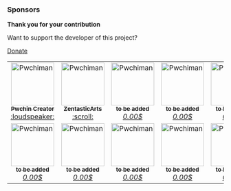 ### Sponsors

**Thank you for your contribution**

Want to support the developer of this project?

[Donate](https://donate.stripe.com/9AQ3fK45P1rIfZubIJ)


<table>
  <tbody>
    <tr>
      <td align="center"><a href="https://pwchi.design-xpro.com/participant/pwchiman/"><img src="https://avatars.githubusercontent.com/u/96176424?s=100&v=3" width="100px;" alt="Pwchiman"/><br /><sub><b>Pwchin Creator</b></sub></a><br /><a href="https://github.com/PwchiWorld/app/discussions" title="Answering Questions">:loudspeaker:</a></td>
      <td align="center"><a href="https://github.com/ZentasticArts"><img src="https://avatars.githubusercontent.com/u/116814275?s=100&v=3" width="100px;" alt="Pwchiman"/><br /><sub><b>ZentasticArts</b></sub></a><br /><a href="#" title="Contributors">:scroll:</a></td>
	  <td align="center"><a href="#"><img src="https://avatars.githubusercontent.com/u/13005368?s=100&v=3" width="100px;" alt="Pwchiman"/><br /><sub><b>to be added</b></sub></a><br /><a href="https://donate.stripe.com/9AQ3fK45P1rIfZubIJ"><em>0.00$</em></a></td>
	  <td align="center"><a href="#"><img src="https://avatars.githubusercontent.com/u/13005368?s=100&v=3" width="100px;" alt="Pwchiman"/><br /><sub><b>to be added</b></sub></a><br /><a href="https://donate.stripe.com/9AQ3fK45P1rIfZubIJ"><em>0.00$</em></a></td>
	  <td align="center"><a href="#"><img src="https://avatars.githubusercontent.com/u/13005368?s=100&v=3" width="100px;" alt="Pwchiman"/><br /><sub><b>to be added</b></sub></a><br /><a href="https://donate.stripe.com/9AQ3fK45P1rIfZubIJ"><em>0.00$</em></a></td>
	  <td align="center"><a href="#"><img src="https://avatars.githubusercontent.com/u/13005368?s=100&v=3" width="100px;" alt="Pwchiman"/><br /><sub><b>to be added</b></sub></a><br /><a href="https://donate.stripe.com/9AQ3fK45P1rIfZubIJ"><em>0.00$</em></a></td>
	  <td align="center"><a href="#"><img src="https://avatars.githubusercontent.com/u/13005368?s=100&v=3" width="100px;" alt="Pwchiman"/><br /><sub><b>to be added</b></sub></a><br /><a href="https://donate.stripe.com/9AQ3fK45P1rIfZubIJ"><em>0.00$</em></a></td>
    </tr>
    <tr>
        <td align="center"><a href="#"><img src="https://avatars.githubusercontent.com/u/13005368?s=100&v=3" width="100px;" alt="Pwchiman"/><br /><sub><b>to be added</b></sub></a><br /><a href="https://donate.stripe.com/9AQ3fK45P1rIfZubIJ"><em>0.00$</em></a></td>
	<td align="center"><a href="#"><img src="https://avatars.githubusercontent.com/u/13005368?s=100&v=3" width="100px;" alt="Pwchiman"/><br /><sub><b>to be added</b></sub></a><br /><a href="https://donate.stripe.com/9AQ3fK45P1rIfZubIJ"><em>0.00$</em></a></td>
	<td align="center"><a href="#"><img src="https://avatars.githubusercontent.com/u/13005368?s=100&v=3" width="100px;" alt="Pwchiman"/><br /><sub><b>to be added</b></sub></a><br /><a href="https://donate.stripe.com/9AQ3fK45P1rIfZubIJ"><em>0.00$</em></a></td>
	<td align="center"><a href="#"><img src="https://avatars.githubusercontent.com/u/13005368?s=100&v=3" width="100px;" alt="Pwchiman"/><br /><sub><b>to be added</b></sub></a><br /><a href="https://donate.stripe.com/9AQ3fK45P1rIfZubIJ"><em>0.00$</em></a></td>
	<td align="center"><a href="#"><img src="https://avatars.githubusercontent.com/u/13005368?s=100&v=3" width="100px;" alt="Pwchiman"/><br /><sub><b>to be added</b></sub></a><br /><a href="https://donate.stripe.com/9AQ3fK45P1rIfZubIJ"><em>0.00$</em></a></td>
	<td align="center"><a href="#"><img src="https://avatars.githubusercontent.com/u/13005368?s=100&v=3" width="100px;" alt="Pwchiman"/><br /><sub><b>to be added</b></sub></a><br /><a href="https://donate.stripe.com/9AQ3fK45P1rIfZubIJ"><em>0.00$</em></a></td>
	<td align="center"><a href="#"><img src="https://avatars.githubusercontent.com/u/13005368?s=100&v=3" width="100px;" alt="Pwchiman"/><br /><sub><b>to be added</b></sub></a><br /><a href="https://donate.stripe.com/9AQ3fK45P1rIfZubIJ"><em>0.00$</em></a></td>
    </tr>
  </tbody>
</table>
